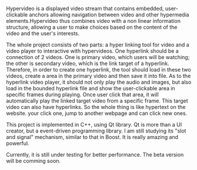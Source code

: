 Hypervideo is a displayed video stream that contains embedded, user-clickable anchors allowing navigation between video and other hypermedia elements.Hypervideo thus combines video with a non linear information structure, allowing a user to make choices based on the content of the video and the user's interests.

The whole project consists of two parts: a hyper linking tool for video and a video player to interactive with hypervideos. One hyperlink should be a connection of 2 videos. One is primary video, which users will be watching; the other is secondary video, which is the link target of a hyperlink. Therefore, in order to create one hyperlink, the tool should load in these two videos, create a area in the primary video and then save it into file. As to the hyperlink video player, it should not only play the audio and images, but also load in the bounded hyperlink file and show the user-clickable area in specific frames during playing. Once user click that area, it will automatically play the linked target video from a specific frame. This target video can also have hyperlinks. So the whole thing is like hypertext on the website. your click one, jump to another webpage and can click new ones.

This project is implemented in C++, using Qt library. Qt is more than a UI creator, but a event-driven programming library. I am still studying its "slot and signal" mechanism, similar to that in Boost. It is really amazing and powerful.

Currently, it is still under testing for better performance. The beta version will be comming soon.

